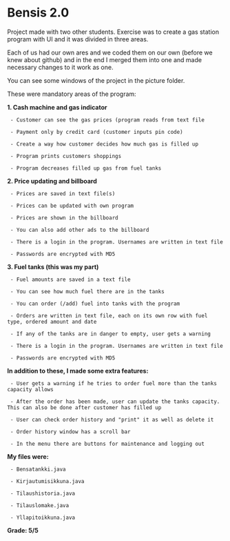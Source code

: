 # Bensis 2.0

Project made with two other students. Exercise was to create a gas station program with UI and it was divided in three areas. 

Each of us had our own ares and we coded them on our own (before we knew about github) and in the end I merged them into one and made necessary changes to it work as one. 

You can see some windows of the project in the picture folder.

These were mandatory areas of the program:


**1. Cash machine and gas indicator** 

     - Customer can see the gas prices (program reads from text file
     
     - Payment only by credit card (customer inputs pin code)
     
     - Create a way how customer decides how much gas is filled up
     
     - Program prints customers shoppings
     
     - Program decreases filled up gas from fuel tanks
     
     
**2. Price updating and billboard**

     - Prices are saved in text file(s)
     
     - Prices can be updated with own program
     
     - Prices are shown in the billboard
     
     - You can also add other ads to the billboard
     
     - There is a login in the program. Usernames are written in text file
     
     - Passwords are encrypted with MD5
     

**3. Fuel tanks (this was my part)**  

     - Fuel amounts are saved in a text file
     
     - You can see how much fuel there are in the tanks
     
     - You can order (/add) fuel into tanks with the program
     
     - Orders are written in text file, each on its own row with fuel type, ordered amount and date
     
     - If any of the tanks are in danger to empty, user gets a warning
     
     - There is a login in the program. Usernames are written in text file
     
     - Passwords are encrypted with MD5
     
   **In addition to these, I made some extra features:**
     
     - User gets a warning if he tries to order fuel more than the tanks capacity allows
     
     - After the order has been made, user can update the tanks capacity. This can also be done after customer has filled up
     
     - User can check order history and "print" it as well as delete it 
     
     - Order history window has a scroll bar
     
     - In the menu there are buttons for maintenance and logging out
     
   **My files were:**
     
     - Bensatankki.java
     
     - Kirjautumisikkuna.java
     
     - Tilaushistoria.java
     
     - Tilauslomake.java
     
     - Yllapitoikkuna.java
     
     
**Grade: 5/5**


